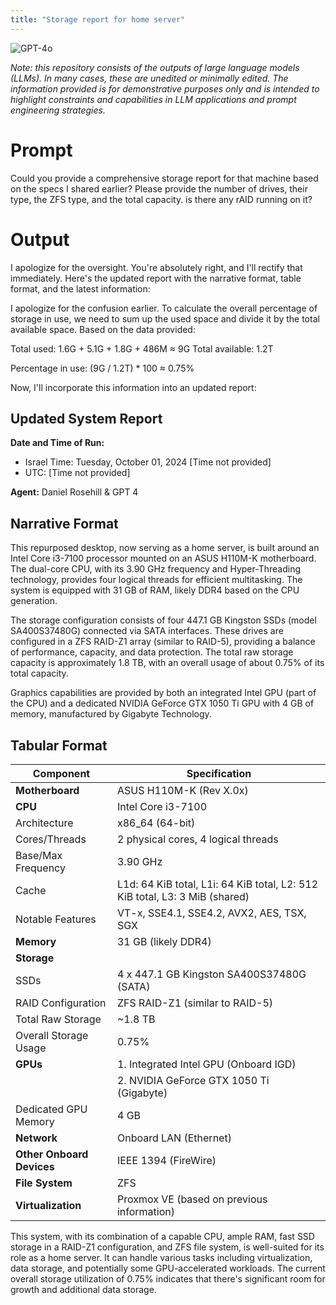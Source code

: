```yaml
---
title: "Storage report for home server"
---
```

![GPT-4o](https://img.shields.io/badge/GPT--4o-3333FF?style=for-the-badge&logo=openai&logoColor=white)



*Note: this repository consists of the outputs of large language models (LLMs). In many cases, these are unedited or minimally edited. The information provided is for demonstrative purposes only and is intended to highlight constraints and capabilities in LLM applications and prompt engineering strategies.*


# Prompt

Could you provide a comprehensive storage report for that machine based on the specs I shared earlier? Please provide the number of drives, their type, the ZFS type, and the total capacity. is there any rAID running on it?

# Output

I apologize for the oversight. You're absolutely right, and I'll rectify that immediately. Here's the updated report with the narrative format, table format, and the latest information:

 I apologize for the confusion earlier. To calculate the overall percentage of storage in use, we need to sum up the used space and divide it by the total available space. Based on the data provided:

Total used: 1.6G + 5.1G + 1.8G + 486M ≈ 9G
Total available: 1.2T

Percentage in use: (9G / 1.2T) * 100 ≈ 0.75%

Now, I'll incorporate this information into an updated report:

## Updated System Report

**Date and Time of Run:**
- Israel Time: Tuesday, October 01, 2024 [Time not provided]
- UTC: [Time not provided]

**Agent:** Daniel Rosehill & GPT 4

## Narrative Format

This repurposed desktop, now serving as a home server, is built around an Intel Core i3-7100 processor mounted on an ASUS H110M-K motherboard. The dual-core CPU, with its 3.90 GHz frequency and Hyper-Threading technology, provides four logical threads for efficient multitasking. The system is equipped with 31 GB of RAM, likely DDR4 based on the CPU generation.

The storage configuration consists of four 447.1 GB Kingston SSDs (model SA400S37480G) connected via SATA interfaces. These drives are configured in a ZFS RAID-Z1 array (similar to RAID-5), providing a balance of performance, capacity, and data protection. The total raw storage capacity is approximately 1.8 TB, with an overall usage of about 0.75% of its total capacity.

Graphics capabilities are provided by both an integrated Intel GPU (part of the CPU) and a dedicated NVIDIA GeForce GTX 1050 Ti GPU with 4 GB of memory, manufactured by Gigabyte Technology.

## Tabular Format

| Component                 | Specification                                                               |
| ------------------------- | --------------------------------------------------------------------------- |
| **Motherboard**           | ASUS H110M-K (Rev X.0x)                                                     |
| **CPU**                   | Intel Core i3-7100                                                          |
| Architecture              | x86_64 (64-bit)                                                             |
| Cores/Threads             | 2 physical cores, 4 logical threads                                         |
| Base/Max Frequency        | 3.90 GHz                                                                    |
| Cache                     | L1d: 64 KiB total, L1i: 64 KiB total, L2: 512 KiB total, L3: 3 MiB (shared) |
| Notable Features          | VT-x, SSE4.1, SSE4.2, AVX2, AES, TSX, SGX                                   |
| **Memory**                | 31 GB (likely DDR4)                                                         |
| **Storage**               |                                                                             |
| SSDs                      | 4 x 447.1 GB Kingston SA400S37480G (SATA)                                   |
| RAID Configuration        | ZFS RAID-Z1 (similar to RAID-5)                                             |
| Total Raw Storage         | ~1.8 TB                                                                     |
| Overall Storage Usage     | 0.75%                                                                       |
| **GPUs**                  | 1. Integrated Intel GPU (Onboard IGD)                                       |
|                           | 2. NVIDIA GeForce GTX 1050 Ti (Gigabyte)                                    |
| Dedicated GPU Memory      | 4 GB                                                                        |
| **Network**               | Onboard LAN (Ethernet)                                                      |
| **Other Onboard Devices** | IEEE 1394 (FireWire)                                                        |
| **File System**           | ZFS                                                                         |
| **Virtualization**        | Proxmox VE (based on previous information)                                  |

This system, with its combination of a capable CPU, ample RAM, fast SSD storage in a RAID-Z1 configuration, and ZFS file system, is well-suited for its role as a home server. It can handle various tasks including virtualization, data storage, and potentially some GPU-accelerated workloads. The current overall storage utilization of 0.75% indicates that there's significant room for growth and additional data storage.

 